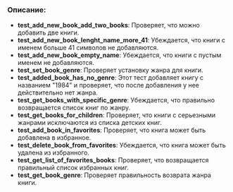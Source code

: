 ### Описание:

- **test_add_new_book_add_two_books**: Проверяет, что можно добавить две книги.
- **test_add_new_book_lenght_name_more_41**: Убеждается, что книги с именем больше 41 символов не добавляются.
- **test_add_new_book_empty_name**: Убеждается, что книги с пустым именем не добавляются.
- **test_set_book_genre**: Проверяет установку жанра для книги.
- **test_added_book_has_no_genre**: Этот тест добавляет книгу с названием "1984" и проверяет, что после добавления у нее действительно нет жанра.
- **test_get_books_with_specific_genre**: Убеждается, что правильно возвращается список книг по жанру.
- **test_get_books_for_children**: Проверяет, что книги с серьезными жанрами исключаются из списка детских книг.
- **test_add_book_in_favorites**: Проверяет, что книга может быть добавлена в избранное.
- **test_delete_book_from_favorites**: Убеждается, что книга может быть удалена из избранного.
- **test_get_list_of_favorites_books**: Проверяет, что возвращается правильный список избранных книг.
- **test_get_book_genre**: Проверяет правильность возврата жанра книги.